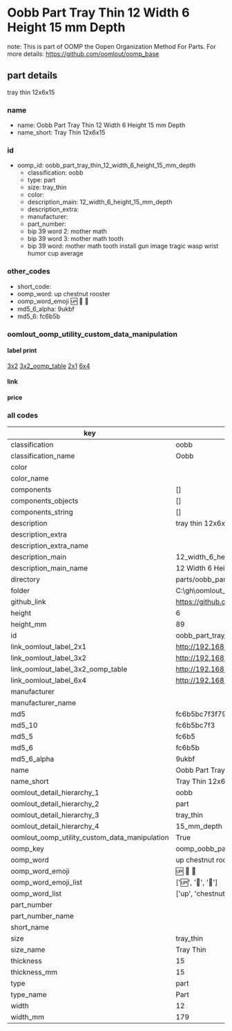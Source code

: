 # Oobb Part Tray Thin 12 Width 6 Height 15 mm Depth  

note: This is part of OOMP the Oopen Organization Method For Parts. For more details: https://github.com/oomlout/oomp_base

##  part details
  



tray thin 12x6x15



### name
* name: Oobb Part Tray Thin 12 Width 6 Height 15 mm Depth
* name_short: Tray Thin 12x6x15 
### id
* oomp_id: oobb_part_tray_thin_12_width_6_height_15_mm_depth
  * classification: oobb
  * type: part
  * size: tray_thin
  * color: 
  * description_main: 12_width_6_height_15_mm_depth
  * description_extra: 
  * manufacturer: 
  * part_number: 
  * bip 39 word 2: mother math
  * bip 39 word 3: mother math tooth
  * bip 39 word: mother math tooth install gun image tragic wasp wrist humor cup average

### other_codes
* short_code: 
* oomp_word: up chestnut rooster
* oomp_word_emoji :up: :chestnut: :rooster:
* md5_6_alpha: 9ukbf
* md5_6: fc6b5b






### oomlout_oomp_utility_custom_data_manipulation
#### label print
[3x2](http://192.168.1.245:1112/?label=oomp%209ukbf)
[3x2_oomp_table](http://192.168.1.108:1112/?label=oomp%209ukbf)
[2x1](http://192.168.1.242:1112/?label=oomp%209ukbf)
[6x4](http://192.168.1.55:1112/?label=oomp%209ukbf)    

#### link

                              

#### price







### all codes 
| key | value |  
| --- | --- |  
| classification | oobb |  
| classification_name | Oobb |  
| color |  |  
| color_name |  |  
| components | [] |  
| components_objects | [] |  
| components_string | [] |  
| description | tray thin 12x6x15 |  
| description_extra |  |  
| description_extra_name |  |  
| description_main | 12_width_6_height_15_mm_depth |  
| description_main_name | 12 Width 6 Height 15 mm Depth |  
| directory | parts/oobb_part_tray_thin_12_width_6_height_15_mm_depth |  
| folder | C:\gh\oomlout_oobb_version_4_generated_parts\parts\oobb_part_tray_thin_12_width_6_height_15_mm_depth |  
| github_link | https://github.com/oomlout/oomlout_oomp_part_src/tree/main/parts/oobb_part_tray_thin_12_width_6_height_15_mm_depth |  
| height | 6 |  
| height_mm | 89 |  
| id | oobb_part_tray_thin_12_width_6_height_15_mm_depth |  
| link_oomlout_label_2x1 | http://192.168.1.242:1112/?label=oomp%209ukbf |  
| link_oomlout_label_3x2 | http://192.168.1.245:1112/?label=oomp%209ukbf |  
| link_oomlout_label_3x2_oomp_table | http://192.168.1.108:1112/?label=oomp%209ukbf |  
| link_oomlout_label_6x4 | http://192.168.1.55:1112/?label=oomp%209ukbf |  
| manufacturer |  |  
| manufacturer_name |  |  
| md5 | fc6b5bc7f3f79cddc533f757c9a24481 |  
| md5_10 | fc6b5bc7f3 |  
| md5_5 | fc6b5 |  
| md5_6 | fc6b5b |  
| md5_6_alpha | 9ukbf |  
| name | Oobb Part Tray Thin 12 Width 6 Height 15 mm Depth |  
| name_short | Tray Thin 12x6x15  |  
| oomlout_detail_hierarchy_1 | oobb |  
| oomlout_detail_hierarchy_2 | part |  
| oomlout_detail_hierarchy_3 | tray_thin |  
| oomlout_detail_hierarchy_4 | 15_mm_depth |  
| oomlout_oomp_utility_custom_data_manipulation | True |  
| oomp_key | oomp_oobb_part_tray_thin_12_width_6_height_15_mm_depth |  
| oomp_word | up chestnut rooster |  
| oomp_word_emoji | :up: :chestnut: :rooster: |  
| oomp_word_emoji_list | [':up:', ':chestnut:', ':rooster:'] |  
| oomp_word_list | ['up', 'chestnut', 'rooster'] |  
| part_number |  |  
| part_number_name |  |  
| short_name |  |  
| size | tray_thin |  
| size_name | Tray Thin |  
| thickness | 15 |  
| thickness_mm | 15 |  
| type | part |  
| type_name | Part |  
| width | 12 |  
| width_mm | 179 |  
